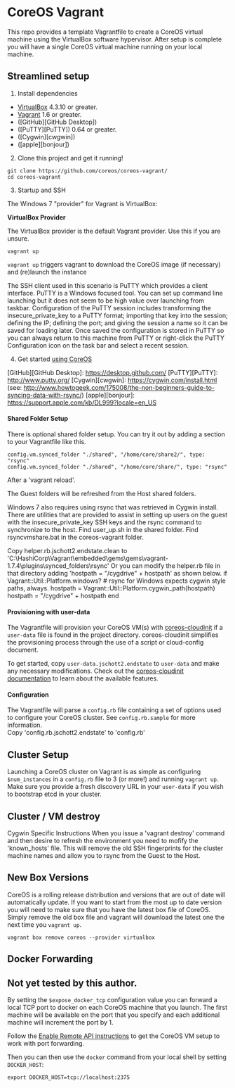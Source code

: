 # CoreOS Vagrant

This repo provides a template Vagrantfile to create a CoreOS virtual machine using the VirtualBox software hypervisor.
After setup is complete you will have a single CoreOS virtual machine running on your local machine.

## Streamlined setup

1) Install dependencies

* [VirtualBox][virtualbox] 4.3.10 or greater.
* [Vagrant][vagrant] 1.6 or greater.
* ([GitHub][GitHub Desktop])
* ([PuTTY][PuTTY]) 0.64 or greater.
* ([Cygwin][cwgwin]) 
* ([apple][bonjour])

2) Clone this project and get it running!

```
git clone https://github.com/coreos/coreos-vagrant/
cd coreos-vagrant
```

3) Startup and SSH

The Windows 7 "provider" for Vagrant is VirtualBox:

**VirtualBox Provider**

The VirtualBox provider is the default Vagrant provider. Use this if you are unsure.

```
vagrant up
```

``vagrant up`` triggers vagrant to download the CoreOS image (if necessary) and (re)launch the instance

The SSH client used in this scenario is PuTTY which provides a client interface.  PuTTY is a Windows focused tool.
You can set up command line launching but it does not seem to be high value over launching from taskbar. 
Configuration of the PuTTY session includes transforming the insecure_private_key to a PuTTY format; importing that key into the session; defining the IP; defining the port; and giving the session a name so it can be saved for loading later. 
Once saved the configuration is stored in PuTTY so you can always return to this machine from PuTTY or right-click the PuTTY Configuration icon on the task bar and select a recent session.

4) Get started [using CoreOS][using-coreos]

[virtualbox]: https://www.virtualbox.org/
[vagrant]: https://www.vagrantup.com/downloads.html
[using-coreos]: http://coreos.com/docs/using-coreos/
[GitHub][GitHub Desktop]: https://desktop.github.com/
[PuTTY][PuTTY]: http://www.putty.org/
[Cygwin][cwgwin]: https://cygwin.com/install.html  (see: http://www.howtogeek.com/175008/the-non-beginners-guide-to-syncing-data-with-rsync/)
[apple][bonjour]: https://support.apple.com/kb/DL999?locale=en_US

#### Shared Folder Setup

There is optional shared folder setup.
You can try it out by adding a section to your Vagrantfile like this.

```
config.vm.synced_folder "./shared", "/home/core/share2/", type: "rsync"
config.vm.synced_folder "./shared", "/home/core/share/", type: "rsync"
```

After a 'vagrant reload'.

The Guest folders will be refreshed from the Host shared folders.

Windows 7 also requires using rsync that was retrieved in Cygwin install.  There are utilities that are provided to assist in setting up users on the guest with the insecure_private_key SSH keys and the rsync command to synchronize to the host.
Find user_up.sh in the shared folder.
Find rsyncvmshare.bat in the coreos-vagrant folder.

Copy helper.rb.jschott2.endstate.clean to 'C:\HashiCorp\Vagrant\embedded\gems\gems\vagrant-1.7.4\plugins\synced_folders\rsync\' 
Or you can modify the helper.rb file in that directory adding 'hostpath = "/cygdrive" + hostpath' as shown below.
        if Vagrant::Util::Platform.windows?
          # rsync for Windows expects cygwin style paths, always.
          hostpath = Vagrant::Util::Platform.cygwin_path(hostpath)
           hostpath = "/cygdrive" + hostpath
        end

#### Provisioning with user-data

The Vagrantfile will provision your CoreOS VM(s) with [coreos-cloudinit][coreos-cloudinit] if a `user-data` file is found in the project directory.
coreos-cloudinit simplifies the provisioning process through the use of a script or cloud-config document.

To get started, copy `user-data.jschott2.endstate` to `user-data` and make any necessary modifications.
Check out the [coreos-cloudinit documentation][coreos-cloudinit] to learn about the available features.

[coreos-cloudinit]: https://github.com/coreos/coreos-cloudinit

#### Configuration

The Vagrantfile will parse a `config.rb` file containing a set of options used to configure your CoreOS cluster.
See `config.rb.sample` for more information.  
Copy 'config.rb.jschott2.endstate' to 'config.rb'

## Cluster Setup

Launching a CoreOS cluster on Vagrant is as simple as configuring `$num_instances` in a `config.rb` file to 3 (or more!) and running `vagrant up`.
Make sure you provide a fresh discovery URL in your `user-data` if you wish to bootstrap etcd in your cluster.

## Cluster / VM destroy 

Cygwin Specific Instructions
When you issue a 'vagrant destroy' command and then desire to refresh the environment you need to mofify the 'known_hosts' file.  This will remove the old SSH fingerprints for the cluster machine names and allow you to rsync from the Guest to the Host.

## New Box Versions

CoreOS is a rolling release distribution and versions that are out of date will automatically update.
If you want to start from the most up to date version you will need to make sure that you have the latest box file of CoreOS.
Simply remove the old box file and vagrant will download the latest one the next time you `vagrant up`.

```
vagrant box remove coreos --provider virtualbox
```

## Docker Forwarding
## Not yet tested by this author.
By setting the `$expose_docker_tcp` configuration value you can forward a local TCP port to docker on
each CoreOS machine that you launch. The first machine will be available on the port that you specify
and each additional machine will increment the port by 1.

Follow the [Enable Remote API instructions][coreos-enabling-port-forwarding] to get the CoreOS VM setup to work with port forwarding.

[coreos-enabling-port-forwarding]: https://coreos.com/docs/launching-containers/building/customizing-docker/#enable-the-remote-api-on-a-new-socket

Then you can then use the `docker` command from your local shell by setting `DOCKER_HOST`:

    export DOCKER_HOST=tcp://localhost:2375
